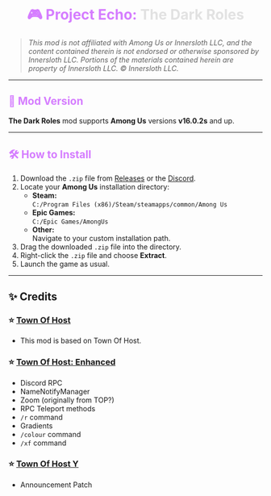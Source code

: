 ﻿<h1 style="text-align: center;">
  <span style="color: #D57DFF;">🎮 Project Echo:</span>
  <span style="color: #e2e2e2;"> The Dark Roles</span>
</h1>

> *This mod is not affiliated with Among Us or Innersloth LLC, and the content contained therein is not endorsed or otherwise sponsored by Innersloth LLC. Portions of the materials contained herein are property of Innersloth LLC. © Innersloth LLC.*

---

## <span style="color: #D57DFF;">🧩 Mod Version</span>

**The Dark Roles** mod supports **Among Us** versions **v16.0.2s** and up.

---

## <span style="color: #D57DFF;">🛠️ How to Install</span>

1. Download the `.zip` file from [Releases](#) or the [Discord](#).
2. Locate your **Among Us** installation directory:
   - **Steam:**  
     `C:/Program Files (x86)/Steam/steamapps/common/Among Us`
   - **Epic Games:**  
     `C:/Epic Games/AmongUs`
   - **Other:**  
     Navigate to your custom installation path.
3. Drag the downloaded `.zip` file into the directory.
4. Right-click the `.zip` file and choose **Extract**.
5. Launch the game as usual.

---

## ✨ Credits

### ⭐ [Town Of Host](https://github.com/tukasa0001/TownOfHost)  
- This mod is based on Town Of Host.

### ⭐ [Town Of Host: Enhanced](https://github.com/0xDrMoe/TownofHost-Enhanced)  
- Discord RPC  
- NameNotifyManager  
- Zoom (originally from TOP?)  
- RPC Teleport methods  
- `/r` command  
- Gradients  
- `/colour` command  
- `/xf` command  

### ⭐ [Town Of Host Y](https://github.com/Yumenopai/TownOfHost_Y)  
- Announcement Patch